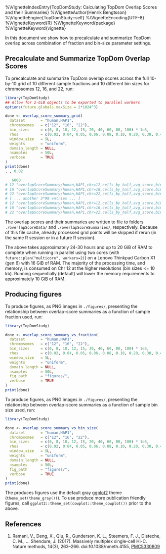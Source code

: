 %\VignetteIndexEntry{TopDomStudy: Calculating TopDom Overlap Scores and their Summaries}
%\VignetteAuthor{Henrik Bengtsson}
%\VignetteEngine{TopDomStudy::self}
%\VignetteEncoding{UTF-8}
%\VignetteKeyword{R}
%\VignetteKeyword{package}
%\VignetteKeyword{vignette}


In this document we show how to precalculate and summarize TopDom overlap across combination of fraction and bin-size parameter settings.


## Precalculate and Summarize TopDom Overlap Scores

To precalculate and summarize TopDom overlap scores across the full 10-by-10 grid of 10 different sample fractions and 10 different bin sizes for chromosomes 12, 16, and 22, run:

```r
library(TopDomStudy)
## Allow for 2-GiB objects to be exported to parallel workers
options(future.globals.maxSize = 2*1024^3)

done <- overlap_score_summary_grid(
  dataset       = "human,HAP1",
  chromosomes   = c("12", "16", "22"),
  bin_sizes     = c(6, 8, 10, 12, 15, 20, 40, 60, 80, 100) * 1e3,
  rhos          = c(0.02, 0.04, 0.05, 0.06, 0.08, 0.10, 0.20, 0.30, 0.40, 0.50),
  window_size   = 5L,
  weights       = "uniform",
  domain_length = NULL,
  nsamples      = 50L,
  verbose       = TRUE
)
print(done)
, , 0.02

   6000                                                                                                                                      
# 12 "overlapScoreSummary/human,HAP1,chr=12,cells_by_half,avg_score,bin_size=6000,fraction=0.020,window_size=5,weights=uniform,nsamples=50.rds"
# 16 "overlapScoreSummary/human,HAP1,chr=16,cells_by_half,avg_score,bin_size=6000,fraction=0.020,window_size=5,weights=uniform,nsamples=50.rds"
# 22 "overlapScoreSummary/human,HAP1,chr=22,cells_by_half,avg_score,bin_size=6000,fraction=0.020,window_size=5,weights=uniform,nsamples=50.rds"
# [ ... another 3*98 entries ... ]
# 12 "overlapScoreSummary/human,HAP1,chr=12,cells_by_half,avg_score,bin_size=100000,fraction=0.500,window_size=5,weights=uniform,nsamples=50.rds"
# 16 "overlapScoreSummary/human,HAP1,chr=16,cells_by_half,avg_score,bin_size=100000,fraction=0.500,window_size=5,weights=uniform,nsamples=50.rds"
# 22 "overlapScoreSummary/human,HAP1,chr=22,cells_by_half,avg_score,bin_size=100000,fraction=0.500,window_size=5,weights=uniform,nsamples=50.rds"
```

The overlap scores and their summaries are written to file to folders `./overlapScoreData/` and `./overlapScoreSummaries/`, respectively.  Because of this file cache, already processed grid points will be skipped if rerun (in the same R session or in a future R session).

The above takes approximately 24-30 hours and up to 20 GiB of RAM to complete when running in parallel using two cores (with `future::plan("multicore", workers=2)`) on a Lenovo Thinkpad Carbon X1 (gen 6) with 16 GiB of RAM.  The majority of the processing time, and memory, is consumed on Chr 12 at the higher resolutions (bin sizes <= 10 kb).  Running sequentially (default) will lower the memory requirements to approximately 10 GiB of RAM.



## Producing figures

To produce figures, as PNG images in `./figures/`, presenting the relationship between overlap-score summaries as a function of sample fraction used, run:

```r
library(TopDomStudy)

done <- overlap_score_summary_vs_fraction(
  dataset       = "human,HAP1",
  chromosomes   = c("12", "16", "22"),
  bin_sizes     = c(6, 8, 10, 12, 15, 20, 40, 60, 80, 100) * 1e3,
  rhos          = c(0.02, 0.04, 0.05, 0.06, 0.08, 0.10, 0.20, 0.30, 0.40, 0.50),
  window_size   = 5L,
  weights       = "uniform",
  domain_length = NULL,
  nsamples      = 50L,
  fig_path      = "figures/",
  verbose       = TRUE
)
print(done)
```

To produce figures, as PNG images in `./figures/`, presenting the relationship between overlap-score summaries as a function of sample bin size used, run:

```r
library(TopDomStudy)

done <- overlap_score_summary_vs_bin_size(
  dataset       = "human,HAP1",
  chromosomes   = c("12", "16", "22"),
  bin_sizes     = c(6, 8, 10, 12, 15, 20, 40, 60, 80, 100) * 1e3,
  rhos          = c(0.02, 0.04, 0.05, 0.06, 0.08, 0.10, 0.20, 0.30, 0.40, 0.50),
  window_size   = 5L,
  weights       = "uniform",
  domain_length = NULL,
  nsamples      = 50L,
  fig_path      = "figures/",
  verbose       = TRUE
)
print(done)
```

The produces figures use the default gray [ggplot2] theme (`theme_set(theme_gray())`).  To use produce more publication friendly figures, call `ggplot2::theme_set(cowplot::theme_cowplot())` prior to the above.


## References

1. Ramani, V., Deng, X., Qiu, R., Gunderson, K. L., Steemers, F. J., Disteche, C. M., … Shendure, J. (2017). Massively multiplex single-cell Hi-C. Nature methods, 14(3), 263–266. doi:10.1038/nmeth.4155, [PMC5330809](https://www.ncbi.nlm.nih.gov/pmc/articles/PMC5330809/)


[ggplot2]: https://cran.r-project.org/package=ggplot2
